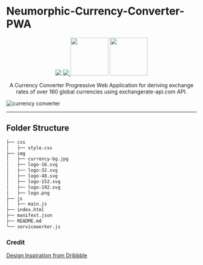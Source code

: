 # Neumorphic-Currency-Converter-PWA

<p align="center">
<img src="https://img.shields.io/github/repo-size/frankiefab100/Neumorphic-Currency-Converter-PWA?color=green&label=project%20size" />


<a href="https://app.netlify.com/sites/currency-exrate-converter/deploys">
<img src="https://api.netlify.com/api/v1/badges/d831b80b-40d4-473a-b552-13055a16a6da/deploy-status" />
</a>

<img src="https://forthebadge.com/images/badges/built-with-love.svg" width="100px" />

<img src="https://forthebadge.com/images/badges/open-source.svg" width="100px" />
</p>

<p align="center">A Currency Converter Progressive Web Application for deriving exchange rates of over 160 global currencies using exchangerate-api.com API.
</p>

![currency converter](https://user-images.githubusercontent.com/46662771/158808078-b81999e5-3990-4e84-b08c-60c7aea316e2.JPG)

<hr />

## Folder Structure

```bash
├── css
│   ├── style.css
├── img
│   ├── currency-bg.jpg
│   ├── logo-16.svg
│   ├── logo-32.svg
│   ├── logo-48.svg
│   ├── logo-152.svg
│   ├── logo-192.svg
│   ├── logo.png
├── js
│   ├── main.js
├── index.html
├── manifest.json
├── README.md
└── serviceworker.js
```

### Credit
[Design Inspiration from Dribbble](https://dribbble.com/shots/4771831-Simple-currency-converter)

